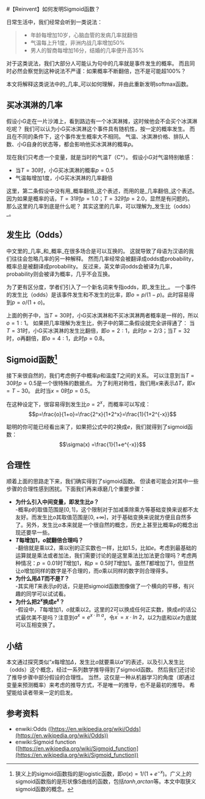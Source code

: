 #【Reinvent】如何发明Sigmoid函数？

日常生活中，我们经常会听到一类说法：
> * 年龄每增加10岁，心脑血管的发病几率就翻倍
> * 气温每上升1度，非洲内战几率增加50%
> * 男人的智商每增加16分，结婚的几率便升高35%

对于这类说法，我们大部分人可能认为句中的几率就是事件发生的概率。
而且同时必然会察觉到这种说法不严谨：如果概率不断翻倍，岂不是可能超100%？

本文将解释这类说法中的_几率_可以如何理解，并由此重新发明softmax函数。

## 买冰淇淋的几率

假设小G走在一片沙滩上，看到路边有一个冰淇淋摊，这时候他会不会买个冰淇淋吃呢？
我们可以认为小G买冰淇淋这个事件具有随机性，按一定的概率发生。
而且在不同的条件下，这个事件发生概率大不相同。
气温、冰淇淋价格、排队人数、小G自身的状态等，都会影响他买冰淇淋的概率$p$。

现在我们只考虑一个变量，就是当时的气温$T$（C°）。
假设小G对气温特别敏感：

* 当$T=30$时，小G买冰淇淋的概率$p=0.5$
* 气温每增加1度，小G买冰淇淋的几率翻倍

这里，第二条假设中没有用_概率翻倍_这个表述，而用的是_几率翻倍_这个表述。
因为如果是概率的话，$T=31$时$p=1.0$；$T=32$时$p=2.0$，显然是有问题的。
那么这里的几率到底是什么呢？
其实这里的几率，可以理解为_发生比（odds）_。
## 发生比（Odds）
中文里的_几率_和_概率_在很多场合是可以互换的。
这就导致了母语为汉语的我们往往会忽略几率的另一种解释。
然而几率经常会被翻译成odds或probability，概率总是被翻译成probability。
反过来，英文单词odds会被译为几率，probability则会被译为概率，几乎不会互换。

为了更有区分度，学者们引入了一个新名词来专指odds，即_发生比_。
一个事件的发生比（odds）是该事件发生和不发生的比率，即$o=p/(1-p)$。此时容易得到$p=o/(1+o)$。

上面的例子中，当$T=30$时，小G买冰淇淋和不买冰淇淋两者概率是一样的，所以$o=1:1$。
如果把几率理解为发生比，例子中的第二条假设就完全讲得通了：
当$T=31$时，小G买冰淇淋的发生比翻倍，即$o=2:1$，此时$p=2/3$；当$T=32$时，$o$再翻倍，即$o=4:1$，此时$p=0.8$。

## Sigmoid函数[^1]
接下来很自然的，我们考虑例子中概率$p$和温度$T$之间的关系。
可以注意到当$T=30$时$p=0.5$是一个很特殊的数据点。
为了利用对称性，我们用$x$来表示$\Delta T$，即$x=T-30$。
此时当$x=0$时$p=0.5$。

在这种设定下，很容易得到发生比$o=2^x$，而概率可以写成：
$$p=\frac{o}{1+o}=\frac{2^x}{1+2^x}=\frac{1}{1+2^{-x}}$$

聪明的你可能已经看出来了，如果把公式中的$2$换成$e$，我们就得到了sigmoid函数：
$$\sigma(x) =\frac{1}{1+e^{-x}}$$

## 合理性
顺着上面的思路走下来，我们确实得到了sigmoid函数。
但读者可能会对其中一些步骤的合理性感到困扰。下面我们再来琢磨几个重要步骤：

* **为什么引入中间变量，即发生比$o$？**<br/>-概率$p$的取值范围是$[0,1]$，这个限制对于加减乘除乘方等基础变换来说都不太友好。而发生比$o$其取值范围是$[0,+\infty]$，对于基础变换来说就方便且自然多了。另外，发生比$o$本来就是一个很自然的概念，历史上甚至比概率$p$的概念出现还要早一些。
* **$T$每增加1，$o$就翻倍合理吗？**<br/>-翻倍就是乘以$2$，乘以别的正实数也一样，比如$1.5$，比如$e$。考虑到最基础的运算就是乘法或者加法，我们需要讨论的是这里乘法比加法更合理吗？考虑两种情况：$p=0.01$时$T$增加1，和$p=0.5$时$T$增加1。虽然$T$都增加了1，但显然让$o$增加同样的数字是不合理的，而$o$乘以同样的数字则合理得多。
* **为什么用$\Delta T$而不是$T$？**<br/>-其实用$T$来表示$p$的话，只是把sigmoid函数图像做了一个横向的平移，有兴趣的同学可以试试看。
* **为什么把$2^x$换成$e^x$？**<br/>-假设中，$T$每增加1，$o$就乘以$2$。这里的$2$可以换成任何正实数，换成$e$的话公式最优美不是吗？注意到$a^x=e^{x \cdot ln\ a}$，令$x^\prime=x\cdot ln\ 2$，以$2$为底和以$e$为底就可以互相变换了。

## 小结
本文通过探究类似“$x$每增加$\Delta$，发生比$o$就要乘以$a$”的表述，以及引入发生比（odds）这个概念，经过一系列数学推导得到了sigmoid函数。
然后我们还讨论了推导步骤中部分假设的合理性。
当然，这仅是一种从机器学习的角度（即通过变量来预测概率）来考虑的推导方式，不是唯一的推导，也不是最初的推导。
希望能给读者带来一定的启发。

## 参考资料

* enwiki:Odds ([https://en.wikipedia.org/wiki/Odds](https://en.wikipedia.org/wiki/Odds))
* enwiki:Sigmoid function ([https://en.wikipedia.org/wiki/Sigmoid_function](https://en.wikipedia.org/wiki/Sigmoid_function))

[^1]: 狭义上的sigmoid函数指的是logistic函数，即$\sigma(x)=1/(1+e^{-x})$。广义上的sigmoid函数指的是形状像S曲线的函数，包括$tanh$,$arctan$等。本文中取狭义sigmoid函数的概念。